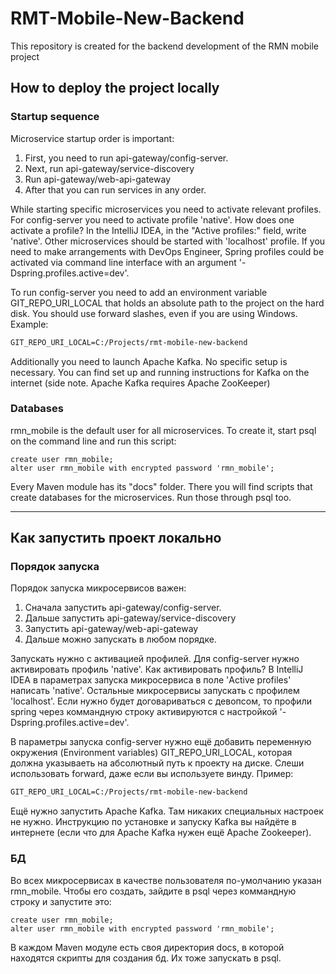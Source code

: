 # RMT-Mobile-New-Backend

This repository is created for the backend development of the RMN mobile project

## How to deploy the project locally

### Startup sequence
Microservice startup order is important:
1. First, you need to run api-gateway/config-server.
2. Next, run api-gateway/service-discovery
3. Run api-gateway/web-api-gateway
4. After that you can run services in any order.

While starting specific microservices you need to activate relevant profiles.
For config-server you need to activate profile 'native'. How does one activate a profile? In the IntelliJ IDEA, in the "Active profiles:" field, write 'native'.
Other microservices should be started with 'localhost' profile.
If you need to make arrangements with DevOps Engineer, Spring profiles could be activated via command line interface with an argument '-Dspring.profiles.active=dev'.

To run config-server you need to add an environment variable GIT_REPO_URI_LOCAL that holds an absolute path to the project on the hard disk. You should use forward slashes, even if you are using Windows.
Example:
```cmd
GIT_REPO_URI_LOCAL=C:/Projects/rmt-mobile-new-backend
```

Additionally you need to launch Apache Kafka. No specific setup is necessary. You can find set up and running instructions for Kafka on the internet (side note. Apache Kafka requires Apache ZooKeeper)

### Databases

rmn_mobile is the default user for all microservices. To create it, start psql on the command line and run this script:

```postgresql
create user rmn_mobile;
alter user rmn_mobile with encrypted password 'rmn_mobile';
```

Every Maven module has its "docs" folder. There you will find scripts that create databases for the microservices. Run those through psql too.

---
## Как запустить проект локально

### Порядок запуска
Порядок запуска микросервисов важен:
1. Сначала запустить api-gateway/config-server.
2. Дальше запустить api-gateway/service-discovery
3. Запустить api-gateway/web-api-gateway
4. Дальше можно запускать в любом порядке.

Запускать нужно с активацией профилей.
Для config-server нужно активировать профиль 'native'. Как активировать профиль? В IntelliJ IDEA в параметрах запуска микросервиса в поле 'Active profiles' написать 'native'.
Остальные микросервисы запускать с профилем 'localhost'.
Если нужно будет договариваться с девопсом, то профили spring через коммандную строку активируются с настройкой '-Dspring.profiles.active=dev'.

В параметры запуска config-server нужно ещё добавить переменную окружения (Environment variables) GIT_REPO_URI_LOCAL, которая должна указываеть на абсолютный путь к проекту на диске. Слеши использовать forward, даже если вы используете винду.
Пример:
```cmd
GIT_REPO_URI_LOCAL=C:/Projects/rmt-mobile-new-backend
```

Ещё нужно запустить Apache Kafka. Там никаких специальных настроек не нужно. Инструкцию по установке и запуску Kafka вы найдёте в интернете (если что для Apache Kafka нужен ещё Apache Zookeeper).

### БД

Во всех микросервисах в качестве пользователя по-умолчанию указан rmn_mobile. Чтобы его создать, зайдите в psql через коммандную строку и запустите это:

```postgresql
create user rmn_mobile;
alter user rmn_mobile with encrypted password 'rmn_mobile';
```

В каждом Maven модуле есть своя директория docs, в которой находятся скрипты для создания бд. Их тоже запускать в psql.